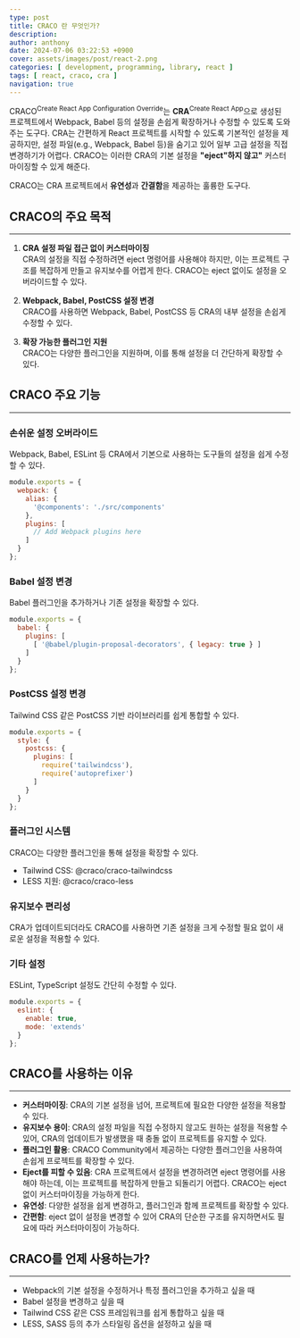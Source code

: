 ```yaml
---
type: post
title: CRACO 란 무엇인가?
description:
author: anthony
date: 2024-07-06 03:22:53 +0900
cover: assets/images/post/react-2.png
categories: [ development, programming, library, react ]
tags: [ react, craco, cra ]
navigation: true
---
```


CRACO<sup>Create React App Configuration Override</sup>는 **CRA**<sup>Create React App</sup>으로 생성된 프로젝트에서 Webpack,
Babel 등의 설정을 손쉽게 확장하거나 수정할 수 있도록 도와주는 도구다. CRA는 간편하게 React 프로젝트를 시작할 수 있도록 기본적인 설정을 제공하지만,
설정 파일(e.g., Webpack, Babel 등)을 숨기고 있어 일부 고급 설정을 직접 변경하기가 어렵다. CRACO는 이러한 CRA의 기본 설정을
**"eject"하지 않고"** 커스터마이징할 수 있게 해준다.

CRACO는 CRA 프로젝트에서 **유연성**과 **간결함**을 제공하는 훌륭한 도구다.

## CRACO의 주요 목적

____

1. **CRA 설정 파일 접근 없이 커스터마이징**  
CRA의 설정을 직접 수정하려면 eject 명령어를 사용해야 하지만, 이는 프로젝트 구조를 복잡하게 만들고 유지보수를 어렵게 한다. CRACO는 eject 없이도 설정을
오버라이드할 수 있다.

2. **Webpack, Babel, PostCSS 설정 변경**  
CRACO를 사용하면 Webpack, Babel, PostCSS 등 CRA의 내부 설정을 손쉽게 수정할 수 있다.

3. **확장 가능한 플러그인 지원**  
CRACO는 다양한 플러그인을 지원하며, 이를 통해 설정을 더 간단하게 확장할 수 있다.

## CRACO 주요 기능

____

### 손쉬운 설정 오버라이드

Webpack, Babel, ESLint 등 CRA에서 기본으로 사용하는 도구들의 설정을 쉽게 수정할 수 있다.

```javascript
module.exports = {
  webpack: {
    alias: {
      '@components': './src/components'
    },
    plugins: [
      // Add Webpack plugins here
    ]
  }
};
 ```

### Babel 설정 변경

Babel 플러그인을 추가하거나 기존 설정을 확장할 수 있다.

```javascript
module.exports = {
  babel: {
    plugins: [
      [ '@babel/plugin-proposal-decorators', { legacy: true } ]
    ]
  }
};
```

### PostCSS 설정 변경

Tailwind CSS 같은 PostCSS 기반 라이브러리를 쉽게 통합할 수 있다.

```javascript
module.exports = {
  style: {
    postcss: {
      plugins: [
        require('tailwindcss'),
        require('autoprefixer')
      ]
    }
  }
};
```

### 플러그인 시스템

CRACO는 다양한 플러그인을 통해 설정을 확장할 수 있다.

- Tailwind CSS: @craco/craco-tailwindcss
- LESS 지원: @craco/craco-less

### 유지보수 편리성

CRA가 업데이트되더라도 CRACO를 사용하면 기존 설정을 크게 수정할 필요 없이 새로운 설정을 적용할 수 있다.

### 기타 설정

ESLint, TypeScript 설정도 간단히 수정할 수 있다.

```javascript
module.exports = {
  eslint: {
    enable: true,
    mode: 'extends'
  }
};
```

## CRACO를 사용하는 이유

____

- **커스터마이징**: CRA의 기본 설정을 넘어, 프로젝트에 필요한 다양한 설정을 적용할 수 있다.
- **유지보수 용이**: CRA의 설정 파일을 직접 수정하지 않고도 원하는 설정을 적용할 수 있어, CRA의 업데이트가 발생했을 때 충돌 없이 프로젝트를 유지할 수 있다.
- **플러그인 활용**: CRACO Community에서 제공하는 다양한 플러그인을 사용하여 손쉽게 프로젝트를 확장할 수 있다.
- **Eject를 피할 수 있음**: CRA 프로젝트에서 설정을 변경하려면 eject 명령어를 사용해야 하는데, 이는 프로젝트를 복잡하게 만들고 되돌리기 어렵다.
CRACO는 eject 없이 커스터마이징을 가능하게 한다.
- **유연성**: 다양한 설정을 쉽게 변경하고, 플러그인과 함께 프로젝트를 확장할 수 있다.
- **간편함**: eject 없이 설정을 변경할 수 있어 CRA의 단순한 구조를 유지하면서도 필요에 따라 커스터마이징이 가능하다.

## CRACO를 언제 사용하는가?

____

- Webpack의 기본 설정을 수정하거나 특정 플러그인을 추가하고 싶을 때
- Babel 설정을 변경하고 싶을 때
- Tailwind CSS 같은 CSS 프레임워크를 쉽게 통합하고 싶을 때
- LESS, SASS 등의 추가 스타일링 옵션을 설정하고 싶을 때
